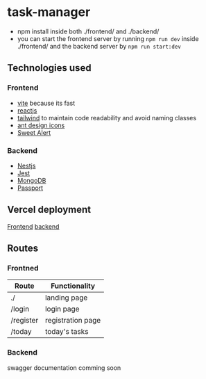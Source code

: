 # task-manager

+ npm install inside both ./frontend/ and ./backend/
+ you can start the frontend server by running `npm run dev` inside ./frontend/ and the backend server by `npm run start:dev`
## Technologies used
### Frontend
+ [vite](https://vitejs.dev/) because its fast
+ [reactjs](https://react.dev/)
+ [tailwind](https://tailwindcss.com/) to maintain code readability and avoid naming classes
+ [ant design icons](https://ant.design/components/icon)
+ [Sweet Alert](https://sweetalert.js.org/)
### Backend
+ [Nestjs](https://nestjs.com/)
+ [Jest](https://jestjs.io/)
+ [MongoDB](https://www.mongodb.com/)
+ [Passport](https://www.passportjs.org/)

## Vercel deployment
[Frontend](https://tasksmanager.vercel.app/)
[backend](https://taskmanager-backend.vercel.app/)

## Routes
### Frontned
| Route  | Functionality |
| ------------- | ------------- |
| ./  |  landing page |
| /login | login page |
| /register | registration page |
| /today | today's tasks|
### Backend
swagger documentation comming soon

